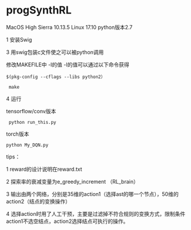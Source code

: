 # progSynthRL

MacOS High Sierra 10.13.5
Linux 17.10
python版本2.7


1 安装Swig 

3 用swig包装c文件使之可以被python调用

修改MAKEFILE中   -I的值 -I的值可以通过以下命令获得 

    $(pkg-config --cflags --libs python2）
  
     make 
   
4   运行

tensorflow/conv版本

     python run_this.py
    
torch版本

    python My_DQN.py
  
tips： 

  1 reward的设计说明在reward.txt
  
  2 探索率的衰减变量为e_greedy_increment （RL_brain）
  
  3 输出由两个网络，分别是35维的action1（选择ast的哪一个节点），50维的action2（结点的变换操作）
  
  4 选择action时用了人工干预，主要是过滤掉不符合规则的变换方式，限制条件action1不选空结点，action2选择结点可执行的操作。
